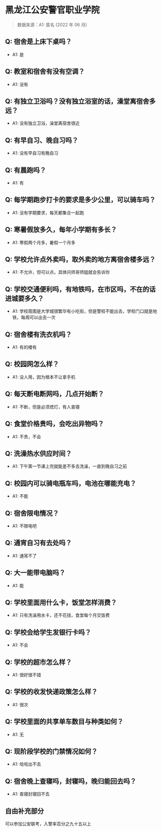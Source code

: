 # 黑龙江公安警官职业学院

> 数据来源：A1: 匿名 (2022 年 06 月)

## Q: 宿舍是上床下桌吗？

- A1: 是

## Q: 教室和宿舍有没有空调？

- A1: 没有

## Q: 有独立卫浴吗？没有独立浴室的话，澡堂离宿舍多远？

- A1: 没有独立卫浴，澡堂离宿舍很近

## Q: 有早自习、晚自习吗？

- A1: 没有早自习有晚自习

## Q: 有晨跑吗？

- A1: 有

## Q: 每学期跑步打卡的要求是多少公里，可以骑车吗？

- A1: 没有学期要求，每天都集合一起跑

## Q: 寒暑假放多久，每年小学期有多长？

- A1: 寒假两个月多，暑假一个月多

## Q: 学校允许点外卖吗，取外卖的地方离宿舍楼多远？

- A1: 不允许，但可以点，具体问师哥师姐就会告诉你

## Q: 学校交通便利吗，有地铁吗，在市区吗，不在的话进城要多久？

- A1: 学校周围是大学城很繁华有小吃街，但是警校不能出去，学校门口就是地铁，每周可以出去一次

## Q: 宿舍楼有洗衣机吗？

- A1: 有的楼有

## Q: 校园网怎么样？

- A1: 没人用，因为根本不让拿手机

## Q: 每天断电断网吗，几点开始断？

- A1: 不断，但是必须熄灯，有人查寝

## Q: 食堂价格贵吗，会吃出异物吗？

- A1: 不贵，不会

## Q: 洗澡热水供应时间？

- A1: 下午第一节课上完就能差不多去洗澡，一直到晚自习之前

## Q: 校园内可以骑电瓶车吗，电池在哪能充电？

- A1: 不能

## Q: 宿舍限电情况？

- A1: 不限电吧

## Q: 通宵自习有去处吗？

- A1: 通宵不了

## Q: 大一能带电脑吗？

- A1: 能

## Q: 学校里面用什么卡，饭堂怎样消费？

- A1: 只有洗澡用水卡，还不花钱，食堂每个月交饭费

## Q: 学校会给学生发银行卡吗？

- A1: 不会

## Q: 学校的超市怎么样？

- A1: 很好很不错

## Q: 学校的收发快递政策怎么样？

- A1: 很次

## Q: 学校里面的共享单车数目与种类如何？

- A1: 无

## Q: 现阶段学校的门禁情况如何？

- A1: 哈哈出不去

## Q: 宿舍晚上查寝吗，封寝吗，晚归能回去吗？

- A1: 查寝封寝回不去

## 自由补充部分

可以参加公安联考，入警率百分之九十五以上